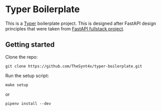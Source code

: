 # Typer Boilerplate

This is a [Typer](https://typer.tiangolo.com/) boilerplate project. This is designed after FastAPI design principles that were taken from [FastAPI fullstack project](https://github.com/tiangolo/full-stack-fastapi-postgresql).

## Getting started
Clone the repo:
```
git clone https://github.com/TheSynt4x/typer-boilerplate.git
```

Run the setup script:
```
make setup
```

or

```
pipenv install --dev
```

